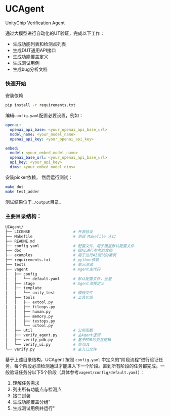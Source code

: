 # UCAgent
UnityChip Verification Agent


通过大模型进行自动化的UT验证，完成以下工作：

- 生成功能列表和检测点列表
- 生成DUT通用API接口
- 生成功能覆盖定义
- 生成测试用例
- 生成bug分析文档

### 快速开始

安装依赖
```bash
pip install -r requirements.txt
```

编辑`config.yaml`配置必要设置，例如：

```yaml
openai:
  openai_api_base: <your_openai_api_base_url>
  model_name: <your_model_name>
  openai_api_key: <your_openai_api_key>

embed:
  model: <your_embed_model_name>
  openai_base_url: <your_openai_api_base_url>
  api_key: <your_api_key>
  dims: <your_embed_model_dims>
```


安装picker依赖， 然后运行测试：
```bash
make dut
make test_adder
```

测试结果位于`./output`目录。

### 主要目录结构：

```bash
UCAgent/
├── LICENSE                   # 开源协议
├── Makefile                  # 测试 Makefile 入口
├── README.md
├── config.yaml               # 配置文件，用于覆盖默认配置文件
├── doc                       # 给AI进行参考的文档
├── examples                  # 用于进行AI测试的案例
├── requirements.txt          # python依赖
├── tests                     # 单元测试
├── vagent                    # Agent主代码
│   ├── config
│   │   └── default.yaml      # 默认配置文件，全量
│   ├── stage                 # Agent流程定义
│   ├── template
│   │   └── unity_test        # 模板文件
│   ├── tools                 # 工具实现
│   │   ├── extool.py
│   │   ├── fileops.py
│   │   ├── human.py
│   │   ├── memory.py
│   │   ├── testops.py
│   │   └── uctool.py
│   ├── util                  # 公用函数
│   ├── verify_agent.py       # 主Agent逻辑
│   ├── verify_pdb.py         # 基于PDB的交互逻辑
│   └── verify_ui.py          # 交互UI
└── verify.py                 # 主入口文件
```

基于上述目录结构，UCAgent 按照 `config.yaml` 中定义的“阶段流程”进行验证任务，每个阶段必须检测通过才能进入下一个阶段。直到所有阶段的任务都完成。一般验证任务分以下5个阶段（具体参考`vagent/config/default.yaml`）：

1. 理解任务需求
2. 列出所有功能点与检测点
3. 接口封装
4. 生成功能覆盖分组"
5. 生成测试用例并运行"
